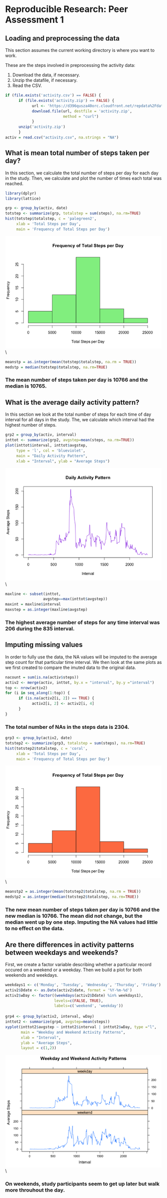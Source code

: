 # Reproducible Research: Peer Assessment 1

## Loading and preprocessing the data
This section assumes the current working directory is where you want to work.

These are the steps involved in preprocessing the activity data:  
1. Download the data, if necessary.  
2. Unzip the datafile, if necessary.  
3. Read the CSV. 


```r
if (file.exists('activity.csv') == FALSE) {
      if (file.exists('activity.zip') == FALSE) {
            url <- 'https://d396qusza40orc.cloudfront.net/repdata%2Fdata%2Factivity.zip'
            download.file(url, destfile = 'activity.zip', 
                          method = "curl")
            }
      unzip('activity.zip')
      }
activ = read.csv("activity.csv", na.strings = "NA")
```



## What is mean total number of steps taken per day?
In this section, we calculate the total number of steps per day for each day in the study. Then, we calculate and plot the number of times each total was reached. 

```r
library(dplyr)
library(lattice)
```

```r
grp <- group_by(activ, date)
totstep <- summarize(grp, totalstep = sum(steps), na.rm=TRUE)
hist(totstep$totalstep, c = 'palegreen2', 
     xlab = 'Total Steps per Day', 
     main = 'Frequency of Total Steps per Day')
```

![](PA1_template_files/figure-html/totalsteps-1.png)\

```r
meanstp = as.integer(mean(totstep$totalstep, na.rm = TRUE))
medstp = median(totstep$totalstep, na.rm=TRUE)
```
### The mean number of steps taken per day is 10766 and the median is 10765.  

## What is the average daily activity pattern?
In this section we look at the total number of steps for each time of day interval for all days in the study. The, we calculate which interval had the highest number of steps. 

```r
grp2 = group_by(activ, interval)
inttot <- summarize(grp2, avgstep=mean(steps, na.rm=TRUE))
plot(inttot$interval, inttot$avgstep, 
     type = 'l', col = 'blueviolet', 
     main = "Daily Activity Pattern", 
     xlab = "Interval", ylab = "Average Steps")
```

![](PA1_template_files/figure-html/activitypattern-1.png)\

```r
maxline <- subset(inttot,
                 avgstep==max(inttot$avgstep))
maxint = maxline$interval
maxstep = as.integer(maxline$avgstep)
```
### The highest average number of steps for any time interval was 206 during the 835 interval.  

## Imputing missing values
In order to fully use the data, the NA values will be imputed to the average step count for that particular time interval. We then look at the same plots as we first created to compare the imuted data to the original data. 


```r
nacount = sum(is.na(activ$steps))
activ2 <- merge(activ, inttot, by.x = "interval", by.y ="interval")
top <- nrow(activ2)
for (i in seq_along(1:top)) {
      if (is.na(activ2[i, 2]) == TRUE) {
            activ2[i, 2] <- activ2[i, 4]
      }
}
```
### The total number of NAs in the steps data is 2304.


```r
grp3 <- group_by(activ2, date)
totstep2 <- summarize(grp3, totalstep = sum(steps), na.rm=TRUE)
hist(totstep2$totalstep, c = 'coral', 
     xlab = 'Total Steps per Day', 
     main = 'Frequency of Total Steps per Day')
```

![](PA1_template_files/figure-html/imputecompare-1.png)\

```r
meanstp2 = as.integer(mean(totstep2$totalstep, na.rm = TRUE))
medstp2 = as.integer(median(totstep2$totalstep, na.rm=TRUE))
```
### The new mean number of steps taken per day is 10766 and the new median is 10766. The mean did not change, but the median went up by one step. Imputing the NA values had little to no effect on the data. 

## Are there differences in activity patterns between weekdays and weekends?
First, we create a factor variable describing whether a particular record occured on a weekend or a weekday. Then we build a plot for both weekends and weekdays.  


```r
weekdays1 <- c('Monday', 'Tuesday', 'Wednesday', 'Thursday', 'Friday')
activ2$Ddate <- as.Date(activ2$date, format = '%Y-%m-%d')
activ2$wDay <- factor((weekdays(activ2$Ddate) %in% weekdays1),
                      levels=c(FALSE, TRUE), 
                      labels=c('weekend', 'weekday'))

grp4 <- group_by(activ2, interval, wDay)
inttot2 <- summarize(grp4, avgstep=mean(steps))
xyplot(inttot2$avgstep ~ inttot2$interval | inttot2$wDay, type ="l", 
       main = "Weekday and Weekend Activity Patterns",
       xlab = "Interval",
       ylab = "Average Steps", 
       layout = c(1,2))
```

![](PA1_template_files/figure-html/weekends-1.png)\

### On weekends, study participants seem to get up later but walk more throuhout the day. 


